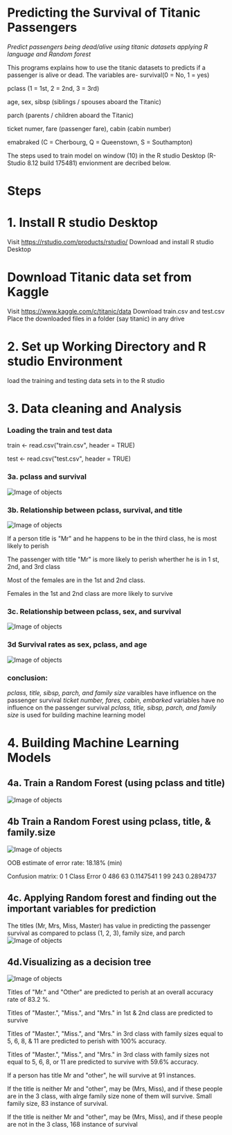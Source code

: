 # Predicting the Survival of Titanic Passengers

*Predict passengers being dead/alive using titanic datasets applying R language and Random forest*

This programs explains how to use the titanic datasets to predicts if a passenger is alive or dead. The variables are-
survival(0 = No, 1 = yes)

pclass (1 = 1st, 2 = 2nd, 3 = 3rd)

age, sex, sibsp (siblings / spouses aboard the Titanic)

parch (parents / children aboard the Titanic)

ticket numer, fare (passenger fare), cabin (cabin number)

emabraked (C = Cherbourg, Q = Queenstown, S = Southampton)

The steps used to train model on window (10) in the R studio Desktop (R-Studio 8.12 build 175481) envionment are decribed below.


# Steps

# 1. Install R studio Desktop

Visit https://rstudio.com/products/rstudio/
Download and install R studio Desktop

# Download Titanic data set from Kaggle

Visit https://www.kaggle.com/c/titanic/data
Download train.csv and test.csv
Place the downloaded files in a folder (say titanic) in any drive

# 2. Set up Working Directory and R studio Environment
load the training and testing data sets in to the R studio

# 3. Data cleaning and Analysis
### Loading the train and test data

train <- read.csv("train.csv", header = TRUE)

test <- read.csv("test.csv", header = TRUE)

### 3a. pclass and survival
![Image of objects](https://github.com/ashar367/titanic-passenger-survival/blob/master/image/Rplot-02.png)

### 3b. Relationship between pclass, survival, and title
![Image of objects](https://github.com/ashar367/titanic-passenger-survival/blob/master/image/pclass-survival-title.png)

If a person title is "Mr" and he happens to be in the third class, he is most likely to perish

The passenger with title "Mr" is more likely to perish wherther he is in 1 st, 2nd, and 3rd class

Most of the females are in the 1st and 2nd class.

Females in the 1st and 2nd class are more likely to survive

### 3c. Relationship between pclass, sex, and survival
![Image of objects](https://github.com/ashar367/titanic-passenger-survival/blob/master/image/sex-pclass-survival.png)

### 3d Survival rates as sex, pclass, and age
![Image of objects](https://github.com/ashar367/titanic-passenger-survival/blob/master/image/Survival%20rates-sex-pclass-age.png)

### conclusion:
*pclass, title, sibsp, parch, and family size* varaibles have influence on the passenger survival
*ticket number, fares, cabin, embarked* variables have no influence  on the passenger survival
*pclass, title, sibsp, parch, and family size* is used for building machine learning model

# 4. Building Machine Learning Models
## 4a. Train a Random Forest (using pclass and title)
![Image of objects](https://github.com/ashar367/titanic-passenger-survival/blob/master/image/rf-title-pclass.png)

## 4b Train a Random Forest using pclass, title, & family.size
![Image of objects](https://github.com/ashar367/titanic-passenger-survival/blob/master/image/rf-title-pclass.png)

OOB estimate of error rate: 18.18% (min)

Confusion matrix:
	0	1	Class Error
0	486	63	0.1147541
1	99	243	0.2894737




## 4c. Applying Random forest and finding out the important variables for prediction
The titles (Mr, Mrs, Miss, Master) has value in predicting the passenger survival as compared to pclass (1, 2, 3), family size, and parch
![Image of objects](https://github.com/ashar367/titanic-passenger-survival/blob/master/image/plot_zoom_png)

## 4d.Visualizing as a decision tree
![Image of objects](https://github.com/ashar367/titanic-passenger-survival/blob/master/image/Rplot-33.png)

Titles of "Mr." and "Other" are predicted to perish at an overall accuracy rate of 83.2 %.

Titles of "Master.", "Miss.", and "Mrs." in 1st & 2nd class are predicted to survive

Titles of "Master.", "Miss.", and "Mrs." in 3rd class with family sizes equal to 5, 6, 8, & 11 are predicted to perish with 100% accuracy.

Titles of "Master.", "Miss.", and "Mrs." in 3rd class with family sizes not equal to 5, 6, 8, or 11 are predicted to survive with 59.6% accuracy.

If a person has title Mr and "other", he will survive at 91 instances. 

If the title is neither Mr and "other", may be (Mrs, Miss), and if these people are in the  3 class, with alrge family size none of them will survive. Small family size, 83 instance of survival.

If the title is neither Mr and "other", may be (Mrs, Miss), and if these people are not in the  3 class, 168 instance of survival

